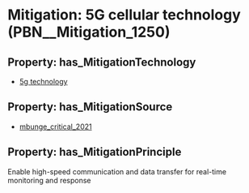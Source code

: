 # Mitigation: __5G cellular technology__ (PBN__Mitigation_1250)

## Property: has_MitigationTechnology

* [5g technology](../Technology/PBN__Technology_3767)

## Property: has_MitigationSource

* [mbunge_critical_2021](../Article/PBN__Article_91)

## Property: has_MitigationPrinciple

Enable high-speed communication and data transfer for real-time monitoring and response

